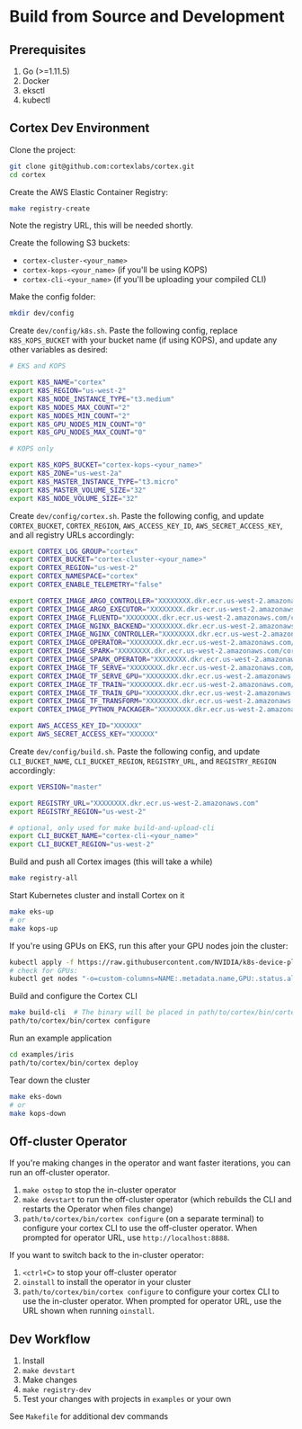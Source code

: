 # Build from Source and Development

## Prerequisites

1. Go (>=1.11.5)
1. Docker
1. eksctl
1. kubectl

## Cortex Dev Environment

Clone the project:

```bash
git clone git@github.com:cortexlabs/cortex.git
cd cortex
```

Create the AWS Elastic Container Registry:

```bash
make registry-create
```

Note the registry URL, this will be needed shortly.

Create the following S3 buckets:

- `cortex-cluster-<your_name>`
- `cortex-kops-<your_name>` (if you'll be using KOPS)
- `cortex-cli-<your_name>` (if you'll be uploading your compiled CLI)

Make the config folder:

```bash
mkdir dev/config
```

Create `dev/config/k8s.sh`. Paste the following config, replace `K8S_KOPS_BUCKET` with your bucket name (if using KOPS), and update any other variables as desired:

```bash
# EKS and KOPS

export K8S_NAME="cortex"
export K8S_REGION="us-west-2"
export K8S_NODE_INSTANCE_TYPE="t3.medium"
export K8S_NODES_MAX_COUNT="2"
export K8S_NODES_MIN_COUNT="2"
export K8S_GPU_NODES_MIN_COUNT="0"
export K8S_GPU_NODES_MAX_COUNT="0"

# KOPS only

export K8S_KOPS_BUCKET="cortex-kops-<your_name>"
export K8S_ZONE="us-west-2a"
export K8S_MASTER_INSTANCE_TYPE="t3.micro"
export K8S_MASTER_VOLUME_SIZE="32"
export K8S_NODE_VOLUME_SIZE="32"
```

Create `dev/config/cortex.sh`. Paste the following config, and update `CORTEX_BUCKET`, `CORTEX_REGION`, `AWS_ACCESS_KEY_ID`, `AWS_SECRET_ACCESS_KEY`, and all registry URLs accordingly:

```bash
export CORTEX_LOG_GROUP="cortex"
export CORTEX_BUCKET="cortex-cluster-<your_name>"
export CORTEX_REGION="us-west-2"
export CORTEX_NAMESPACE="cortex"
export CORTEX_ENABLE_TELEMETRY="false"

export CORTEX_IMAGE_ARGO_CONTROLLER="XXXXXXXX.dkr.ecr.us-west-2.amazonaws.com/cortexlabs/argo-controller:latest"
export CORTEX_IMAGE_ARGO_EXECUTOR="XXXXXXXX.dkr.ecr.us-west-2.amazonaws.com/cortexlabs/argo-executor:latest"
export CORTEX_IMAGE_FLUENTD="XXXXXXXX.dkr.ecr.us-west-2.amazonaws.com/cortexlabs/fluentd:latest"
export CORTEX_IMAGE_NGINX_BACKEND="XXXXXXXX.dkr.ecr.us-west-2.amazonaws.com/cortexlabs/nginx-backend:latest"
export CORTEX_IMAGE_NGINX_CONTROLLER="XXXXXXXX.dkr.ecr.us-west-2.amazonaws.com/cortexlabs/nginx-controller:latest"
export CORTEX_IMAGE_OPERATOR="XXXXXXXX.dkr.ecr.us-west-2.amazonaws.com/cortexlabs/operator:latest"
export CORTEX_IMAGE_SPARK="XXXXXXXX.dkr.ecr.us-west-2.amazonaws.com/cortexlabs/spark:latest"
export CORTEX_IMAGE_SPARK_OPERATOR="XXXXXXXX.dkr.ecr.us-west-2.amazonaws.com/cortexlabs/spark-operator:latest"
export CORTEX_IMAGE_TF_SERVE="XXXXXXXX.dkr.ecr.us-west-2.amazonaws.com/cortexlabs/tf-serve:latest"
export CORTEX_IMAGE_TF_SERVE_GPU="XXXXXXXX.dkr.ecr.us-west-2.amazonaws.com/cortexlabs/tf-serve-gpu:latest"
export CORTEX_IMAGE_TF_TRAIN="XXXXXXXX.dkr.ecr.us-west-2.amazonaws.com/cortexlabs/tf-train:latest"
export CORTEX_IMAGE_TF_TRAIN_GPU="XXXXXXXX.dkr.ecr.us-west-2.amazonaws.com/cortexlabs/tf-train-gpu:latest"
export CORTEX_IMAGE_TF_TRANSFORM="XXXXXXXX.dkr.ecr.us-west-2.amazonaws.com/cortexlabs/tf-transform:latest"
export CORTEX_IMAGE_PYTHON_PACKAGER="XXXXXXXX.dkr.ecr.us-west-2.amazonaws.com/cortexlabs/python-packager:latest"

export AWS_ACCESS_KEY_ID="XXXXXX"
export AWS_SECRET_ACCESS_KEY="XXXXXX"
```

Create `dev/config/build.sh`. Paste the following config, and update `CLI_BUCKET_NAME`, `CLI_BUCKET_REGION`, `REGISTRY_URL`, and `REGISTRY_REGION` accordingly:

```bash
export VERSION="master"

export REGISTRY_URL="XXXXXXXX.dkr.ecr.us-west-2.amazonaws.com"
export REGISTRY_REGION="us-west-2"

# optional, only used for make build-and-upload-cli
export CLI_BUCKET_NAME="cortex-cli-<your_name>"
export CLI_BUCKET_REGION="us-west-2"
```

Build and push all Cortex images (this will take a while)

```bash
make registry-all
```

Start Kubernetes cluster and install Cortex on it

```bash
make eks-up
# or
make kops-up
```

If you're using GPUs on EKS, run this after your GPU nodes join the cluster:

```bash
kubectl apply -f https://raw.githubusercontent.com/NVIDIA/k8s-device-plugin/v1.11/nvidia-device-plugin.yml
# check for GPUs:
kubectl get nodes "-o=custom-columns=NAME:.metadata.name,GPU:.status.allocatable.nvidia\.com/gpu"
```

Build and configure the Cortex CLI

```bash
make build-cli  # The binary will be placed in path/to/cortex/bin/cortex
path/to/cortex/bin/cortex configure
```

Run an example application

```bash
cd examples/iris
path/to/cortex/bin/cortex deploy
```

Tear down the cluster

```bash
make eks-down
# or
make kops-down
```

## Off-cluster Operator

If you're making changes in the operator and want faster iterations, you can run an off-cluster operator.

1. `make ostop` to stop the in-cluster operator
1. `make devstart` to run the off-cluster operator (which rebuilds the CLI and restarts the Operator when files change)
1. `path/to/cortex/bin/cortex configure` (on a separate terminal) to configure your cortex CLI to use the off-cluster operator. When prompted for operator URL, use `http://localhost:8888`.

If you want to switch back to the in-cluster operator:

1. `<ctrl+C>` to stop your off-cluster operator
1. `oinstall` to install the operator in your cluster
1. `path/to/cortex/bin/cortex configure` to configure your cortex CLI to use the in-cluster operator. When prompted for operator URL, use the URL shown when running `oinstall`.

## Dev Workflow

1. Install
1. `make devstart`
1. Make changes
1. `make registry-dev`
1. Test your changes with projects in `examples` or your own

See `Makefile` for additional dev commands
